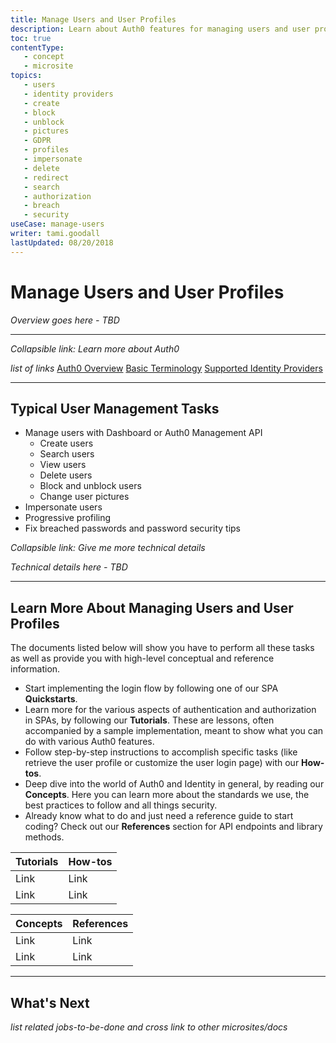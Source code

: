 ```yaml
---
title: Manage Users and User Profiles
description: Learn about Auth0 features for managing users and user profiles and get links to all the related documents.
toc: true
contentType: 
   - concept
   - microsite
topics:
   - users
   - identity providers
   - create
   - block
   - unblock
   - pictures
   - GDPR
   - profiles
   - impersonate
   - delete
   - redirect
   - search
   - authorization
   - breach
   - security
useCase: manage-users
writer: tami.goodall
lastUpdated: 08/20/2018
---
```

# Manage Users and User Profiles

*Overview goes here - TBD*

*****
*Collapsible link: Learn more about Auth0*

*list of links*
[Auth0 Overview](/getting-started/overview)
[Basic Terminology](/getting-started/the-basics)
[Supported Identity Providers](connections)

*****
## Typical User Management Tasks

* Manage users with Dashboard or Auth0 Management API
   * Create users
   * Search users
   * View users
   * Delete users
   * Block and unblock users
   * Change user pictures
* Impersonate users
* Progressive profiling
* Fix breached passwords and password security tips 

*Collapsible link: Give me more technical details*

*Technical details here - TBD*

*****
## Learn More About Managing Users and User Profiles

The documents listed below will show you have to perform all these tasks as well as provide you with high-level conceptual and reference information. 

* Start implementing the login flow by following one of our SPA **Quickstarts**.
* Learn more for the various aspects of authentication and authorization in SPAs, by following our **Tutorials**. These are lessons, often accompanied by a sample implementation, meant to show what you can do with various Auth0 features.
* Follow step-by-step instructions to accomplish specific tasks (like retrieve the user profile or customize the user login page) with our **How-tos**.
* Deep dive into the world of Auth0 and Identity in general, by reading our **Concepts**. Here you can learn more about the standards we use, the best practices to follow and all things security.
* Already know what to do and just need a reference guide to start coding? Check out our **References** section for API endpoints and library methods.

Tutorials  | How-tos
------------- | -------------
Link | Link
Link | Link

Concepts   | References
------------- | -------------
Link | Link
Link | Link

*****
## What's Next

*list related jobs-to-be-done and cross link to other microsites/docs*


